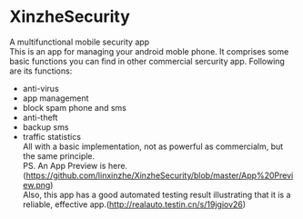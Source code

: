 # XinzheSecurity
A multifunctional mobile security app</br>
This is an app for managing your android moble phone. It comprises some basic functions you can find in other commercial sercurity app.
Following are its functions:</br>
- anti-virus
- app management
- block spam phone and sms
- anti-theft
- backup sms
- traffic statistics</br>
All with a basic implementation, not as powerful as commercialm, but the same principle.</br>
PS. An App Preview is here.(https://github.com/linxinzhe/XinzheSecurity/blob/master/App%20Preview.png)</br>
Also, this app has a good automated testing result illustrating that it is a reliable, effective app.(http://realauto.testin.cn/s/19jgiov26)